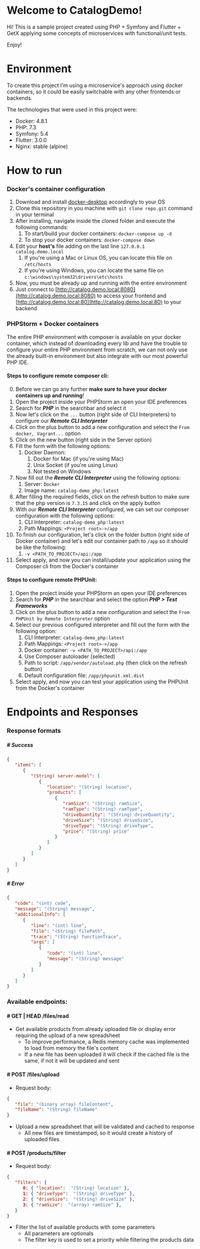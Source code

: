 # Welcome to CatalogDemo!

Hi! This is a sample project created using PHP + Symfony and Flutter + GetX applying some concepts of microservices with
functional/unit tests.

Enjoy!

# Environment

To create this project I'm using a microservice's approach using docker containers, so it could be easily switchable 
with any other frontends or backends.

The technologies that were used in this project were:
- Docker: 4.8.1
- PHP: 7.3
- Symfony: 5.4
- Flutter: 3.0.0
- Nginx: stable (alpine)

# How to run

### Docker's container configuration
1. Download and install [docker-desktop](https://docs.docker.com/desktop/#configure-docker-desktop) accordingly to 
your OS
3. Clone this repository in you machine with ```git clone repo.git``` command in your terminal
4. After installing, navigate inside the cloned folder and execute the following commands:
   1. To start/build your docker containers: ```docker-compose up -d```
   2. To stop your docker containers: ```docker-compose down```
5. Edit your **host's** file adding on the last line ```127.0.0.1 catalog.demo.local```
   1. If you're using a Mac or Linux OS, you can locate this file on ```/etc/hosts```
   2. If you're using Windows, you can locate the same file on ```c:\windows\system32\drivers\etc\hosts```
6. Now, you must be already up and running with the entire environment
7. Just connect to [http://catalog.demo.local:8080](http://catalog.demo.local:8080) to access your frontend and 
[http://catalog.demo.local:80](http://catalog.demo.local:80) to your backend

### PHPStorm + Docker containers

The entire PHP environment with composer is available on your docker container, which instead of downloading every lib and 
have the trouble to configure your entire PHP environment from scratch, we can not only use the already built-in environment
but also integrate with our most powerful PHP IDE.

#### Steps to configure remote composer cli:
0. Before we can go any further **make sure to have your docker containers up and running**!
1. Open the project inside your PHPStorm an open your IDE preferences
2. Search for ***PHP*** in the searchbar and select it
3. Now let's click on the `...` button (right side of CLI Interpreters) to configure our ***Remote CLI Interpreter***
4. Click on the plus button to add a new configuration and select the ```From docker, Vagrant...``` option
5. Click on the new button (right side in the Server option)
6. Fill the form with the following options:
   1. Docker Daemon:
      1. Docker for Mac (if you're using Mac)
      2. Unix Socket (if you're using Linux)
      3. Not tested on Windows
7. Now fill out the ***Remote CLI Interpreter*** using the following options:
   1. Server: ```Docker```
   2. Image name: ```catalog-demo_php:latest```
8. After filling the required fields, click on the refresh button to make sure that the php version is ```7.3.15``` and 
click on the apply button
9. With our ***Remote CLI Interpreter*** configured, we can set our composer configuration with the following options:
   1. CLI Interpreter: ```catalog-demo_php:latest```
   2. Path Mappings: ```<Project root>->/app```
10. To finish our configuration, let's click on the folder button (right side of Docker container) and let's edit our 
container path to ```/app``` so it should be like the following:
    1. ```-v <PATH_TO_PROJECT>/api:/app```
11. Select apply, and now you can install/update your application using the Composer cli from the Docker's container

#### Steps to configure remote PHPUnit:
1. Open the project inside your PHPStorm an open your IDE preferences
2. Search for ***PHP*** in the searchbar and select the option ***PHP > Test Frameworks***
3. Click on the plus button to add a new configuration and select the ```From PHPUnit by Remote Interpreter``` option
4. Select our previous configured interpreter and fill out the form with the following option:
   1. CLI Interpreter: ```catalog-demo_php:latest```
   2. Path Mappings: ```<Project root>->/app```
   3. Docker container: ```-v <PATH_TO_PROJECT>/api:/app```
   4. Use Composer autoloader (selected)
   5. Path to script: ```/app/vendor/autoload.php``` (then click on the refresh button)
   6. Default configuration file: ```/app/phpunit.xml.dist```
5. Select apply, and now you can test your application using the PHPUnit from the Docker's container

# Endpoints and Responses

### Response formats

##### # Success

```json
{
   "items": [
      {
         "(String) server-model": [
            {
               "location": "(String) location",
               "products": [
                  {
                     "ramSize": "(String) ramSize", 
                     "ramType": "(String) ramType",
                     "driveQuantity": "(String) driveQuantity",
                     "driveSize": "(String) driveSize",
                     "driveType": "(String) driveType",
                     "price": "(String) price"
                  }
               ]
            }
         ]
      }
   ]
}
```

##### # Error

```json
{
   "code": "(int) code",
   "message": "(String) message",
   "additionalInfo": [
      {
         "line": "(int) line",
         "file": "(String) filePath",
         "trace": "(String) functionTrace",
         "args": [
            {
               "code": "(int) line",
               "message": "(String) message"
            }
         ]
      }
   ]
}
```

### Available endpoints:

#### # GET | HEAD /files/read
- Get available products from already uploaded file or display error requiring the upload of a new spreadsheet
  - To improve performance, a Redis memory cache was implemented to load from memory the file's content
  - If a new file has been uploaded it will check if the cached file is the same, if not it will be updated and sent

#### # POST /files/upload
- Request body:
```json lines
{
   "file": "(binary array) fileContent",
   "fileName": "(String) fileName"
}
```
- Upload a new spreadsheet that will be validated and cached to response
  - All new files are timestamped, so it would create a history of uploaded files 

#### # POST /products/filter
- Request body:
```json lines
{
   "filters": {
      0: { "location":  "(String) location" },
      1: { "driveType":  "(String) driveType" },
      2: { "driveSize":  "(String) driveSize" },
      3: { "ramSize":  "(array) ramSize" },
   }
}
```
- Filter the list of available products with some parameters
  - All parameters are optionals
  - The filter key is used to set a priority while filtering the products data
